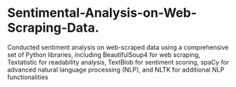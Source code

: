 # Sentimental-Analysis-on-Web-Scraping-Data.
 Conducted sentiment analysis on web-scraped data using a comprehensive set of Python libraries, including BeautifulSoup4 for web scraping, Textatistic for readability analysis, TextBlob for sentiment scoring, spaCy for advanced natural language processing (NLP), and NLTK for additional NLP functionalities
